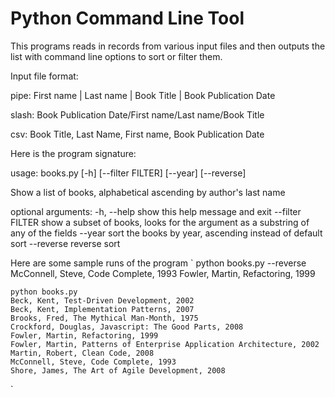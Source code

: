 # Python Command Line Tool

This programs reads in records from various input files and then outputs the list with command line options to sort or filter them.

Input file format:

pipe:
First name | Last name | Book Title | Book Publication Date

slash:
Book Publication Date/First name/Last name/Book Title

csv:
Book Title, Last Name, First name, Book Publication Date


Here is the program signature:

usage: books.py [-h] [--filter FILTER] [--year] [--reverse]

Show a list of books, alphabetical ascending by author's last name

optional arguments:
  -h, --help       show this help message and exit
  --filter FILTER  show a subset of books, looks for the argument as a substring of any of the fields
  --year           sort the books by year, ascending instead of default sort
  --reverse        reverse sort

Here are some sample runs of the program
`
	python books.py --reverse
	McConnell, Steve, Code Complete, 1993
	Fowler, Martin, Refactoring, 1999
	
	python books.py
	Beck, Kent, Test-Driven Development, 2002
	Beck, Kent, Implementation Patterns, 2007
	Brooks, Fred, The Mythical Man-Month, 1975
	Crockford, Douglas, Javascript: The Good Parts, 2008
	Fowler, Martin, Refactoring, 1999
	Fowler, Martin, Patterns of Enterprise Application Architecture, 2002
	Martin, Robert, Clean Code, 2008
	McConnell, Steve, Code Complete, 1993
	Shore, James, The Art of Agile Development, 2008
`
